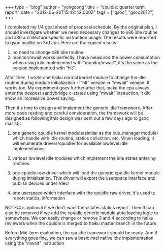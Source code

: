 +++
type = "blog"
author = "yongcong"
title = "cpuidle: quarter term report"
date = "2012-06-22T15:42:42.000Z"
tags = ["gsoc", "gsoc2012"]
+++

I completed my 1/4 goal ahead of proposal schedule. By the original plan, I should investigate whether we need necessary changes to x86 idle routine and x86 architecture specific instruction usage. The results were reported to gsoc maillist on 3rd Jun. Here are the copied results:
1. no need to change x86 idle routine
2. monitor/mwait works perfectly. I have measured the power consumption when using idle implemented with "monitor/mwait", it's the same as the version implemented with "hlt".

<!--more-->

After then, I wrote one haiku normal kernel module to change the idle routine during module initialization --"hlt" version => "mwait" version. It works too. My experiment goes further after that, make the cpu always enter the deepest sandybridge c-states using "mwait" instruction, it did show an impressive power saving.

Then it's time to design and implement the generic idle framework. After more code reading and careful consideration, the framework will be designed as following(this design was sent out a few days ago to gsoc mailist):


1. one generic cpuidle kernel module(similar as the bus_manager module)
which handle with idle routine, statics collection, etc. When loading, it
will enumerate drivers/cpuidle/ for available lowlevel idle implementaions

2. various lowlevel idle modules which implement the idle states entering
routines.

3. one cpuidle raw driver which will load the generic cpuidle kernel module
during initialization. This driver will export the userspace interface and
publish devices under /dev/

4. one userspace which interface with the cpuidle raw driver, it's used to
report statics, information

NOTE:4 is optional if we don't want the cstates statics report. Then 3 can also be removed if we add the cpuidle generic module auto loading logic to somewhere. We can easily change or remove 3 and 4 according to haiku reviewers when the cpuidle is merged to haiku master branch in the future.


Before Mid-term evaluation, the cpuidle framework should be ready. And if everything goes fine, we can saw a basic intel native idle implementation using the "mwait" instruction